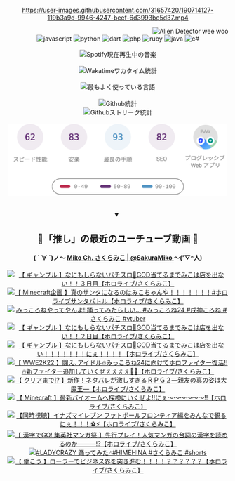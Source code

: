 <!-- START: HERO IMAGE GIF ////////// ////////// ////////// -->
<!-- <img src="@/../assets/img/gaming/ghost-of-tsushima.gif" width="100%"  alt="nellyXinwei's Hero Gif Image"/> -->
<!-- END: HERO IMAGE GIF ////////// ////////// ////////// -->

<div align="center" >  
  
<!-- START:ワンピース 第1015話「ルフィはRED ROCを使う」 -->
<https://user-images.githubusercontent.com/31657420/190714127-119b3a9d-9946-4247-beef-6d3993be5d37.mp4>
<!-- END:ワンピース 第1015話「ルフィはRED ROCを使う」 -->

<!-- START:VISITOR COUNTER -->
<div width="100%" align="right">
<img src="https://komarev.com/ghpvc/?username=nellyXinwei&label=🛸&color=grey&style=for-the-badge&labelcolor=ffffff" alt="Alien Detector wee woo"/>
</div>
<!-- END:VISITOR COUNTER -->

<!-- START: PROGRAMMING LANGUAGES -->
<!-- 色彩 Color Scheme:
#961E3A, #8A0D42, #5A0640, #4F265E, #2B355A, #3E759B, #CC4246,
#BB2649, #AD1052, #700750, #633075, #364270, #4E92C2, #FF5357
Sauce: https://www.webcreatorbox.com/inspiration/pantone-2023
-->

<img src="https://img.shields.io/badge/javascript%20-%23BB2649.svg?&style=for-the-badge&logo=javascript&logoColor=white&labelColor=961E3A" alt="javascript"/>
<img src="https://img.shields.io/badge/python%20-%23AD1052.svg?&style=for-the-badge&logo=python&logoColor=white&labelColor=8A0D42" alt="python" />
<img src="https://img.shields.io/badge/dart%20-%23700750.svg?&style=for-the-badge&logo=dart&logoColor=white&labelColor=5A0640" alt="dart"/>
<img src="https://img.shields.io/badge/php%20-%23633075.svg?&style=for-the-badge&logo=php&logoColor=white&labelColor=4F265E" alt="php"/>
<img src="https://img.shields.io/badge/ruby%20-%23364270.svg?&style=for-the-badge&logo=ruby&logoColor=white&labelColor=2B355A" alt="ruby"/>
<img src="https://img.shields.io/badge/java%20-%234E92C2.svg?&style=for-the-badge&logo=openjdk&logoColor=white&labelColor=3E759B" alt="java"/>
<img src="https://img.shields.io/badge/c%23-%23FF5357.svg?style=for-the-badge&logo=c-sharp&logoColor=white&labelColor=CC4246" alt="c#"/>  
<!-- END: PROGRAMMING LANGUAGES -->

<br>
<br>

<!-- START: MUSIC STATUS -->
  <!-- <a href="https://newojima-gsrs-20220114.vercel.app/api/now-playing?open">
    <img src="https://newojima-gsrs-20220114.vercel.app/api/now-playing" alt="Spotify現在再生中の音楽">
  </a> -->
  <img src="https://newojima-grss-20230114.vercel.app/api/spotify?border_color=transparent" alt="Spotify現在再生中の音楽" width="280px">
<!-- END: MUSIC STATUS -->

<br>
<br>

<!-- START: GITHUB STATUS -->
<!-- 色彩 Color Scheme:  #BB2649, #AD1052, #700750, #633075 -->
<img align="center" src="https://newojima-grs-20230109.vercel.app/api/wakatime?username=newojima&layout=compact&langs_count=10&locale=ja&hide_title=false&title_color=fff&hide_border=true&text_color=fff&bg_color=BB2649,BB2649,633075,633075&hide=other,css,html,bash,xml,git%20config,makefile,properties,yaml,markdown,text,json,jsx" alt="Wakatimeワカタイム統計" width="500px"/>

<br>
<br>

<!-- 色彩 Color Scheme:  #633075, #364270, #4E92C2 -->
  <img align="center" src="https://newojima-grs-20230109.vercel.app/api/top-langs?username=newojima&layout=compact&text_color=fff&icon_color=fff&hide_border=true&&locale=ja&hide_title=false&title_color=fff&include_all_commits=true&card_width=445&langs_count=11&hide=c%23,powershell,shaderlab,hlsl,makefile,jupyter%20notebook,python,html,css,shell,batchfile,less,liquid,hack,scss&bg_color=4F265E,633075,4E92C2" alt="最もよく使っている言語" width="500px"/>

<br>
<br>

<!-- 色彩 Color Scheme:  #4E92C2, #FF5357 -->
  <img align="center" src="https://newojima-grs-20230109.vercel.app/api?username=newojima&rank_icon=github&show_icons=true&&locale=ja&title_color=fff&text_color=fff&icon_color=fff&hide_border=true&hide_title=false&count_private=true&include_all_commits=true&card_width=495&disable_animations=true&bg_color=4E92C2,4E92C2,FF5357" alt="Github統計" width="500px"/>

<br>

<img align="center" src="https://streak-stats.demolab.com?user=newojima&theme=dark&hide_border=true&locale=ja&ring=BB2649&stroke=222222&background=151515&sideLabels=BB2649&currStreakLabel=ffffff&border=BB2649&fire=FF5357&currStreakNum=ffffff&sideNums=FF5357&dates=ffffff" alt="Githubストリーク統計" width="500px"/>

<br>
<br>

  <img align="center" width="500px" src="@/../assets/img/page-insights.svg" alt="Githubページの洞察"/>
  
</div>
<!-- END: GITHUB STATUS -->

<br>
<br>

<div align="center">
<details open>
  <summary>

  </summary>

  <h2 align="center">🌸「推し」の最近のユーチューブ動画 🌸</h2>
  <h4>
  ( ´ ∀ `)ノ～ 
  <a href="https://www.youtube.com/@SakuraMiko">Miko Ch. さくらみこ | @SakuraMiko
  </a>
   ～('▽^人)
  </h4>

  <!-- BEGIN YOUTUBE-CARDS -->
<a href="https://www.youtube.com/watch?v=ct7DiFurIps"><img src="https://ytcards.demolab.com/?id=ct7DiFurIps&title=%E3%80%90+%E3%82%AE%E3%83%A3%E3%83%B3%E3%83%96%E3%83%AB+%E3%80%91%E3%81%AA%E3%81%AB%E3%82%82%E3%81%97%E3%82%89%E3%81%AA%E3%81%84%E3%83%91%E3%83%81%E3%82%B9%E3%83%AD%F0%9F%8E%B0GOD%E5%BD%93%E3%81%A6%E3%82%8B%E3%81%BE%E3%81%A7%E3%81%BF%E3%81%93%E3%81%AF%E5%BA%97%E3%82%92%E5%87%BA%E3%81%AA%E3%81%84%EF%BC%81%EF%BC%81%EF%BC%93%E6%97%A5%E7%9B%AE%E3%80%90%E3%83%9B%E3%83%AD%E3%83%A9%E3%82%A4%E3%83%96%2F%E3%81%95%E3%81%8F%E3%82%89%E3%81%BF%E3%81%93%E3%80%91&lang=ja&timestamp=1734792336&background_color=%230d1117&title_color=%23ffffff&stats_color=%23dedede&max_title_lines=1&width=187&border_radius=5&duration=12389" alt="【 ギャンブル 】なにもしらないパチスロ🎰GOD当てるまでみこは店を出ない！！３日目【ホロライブ/さくらみこ】" title="【 ギャンブル 】なにもしらないパチスロ🎰GOD当てるまでみこは店を出ない！！３日目【ホロライブ/さくらみこ】"></a>
<a href="https://www.youtube.com/watch?v=5KGyGRoPUm4"><img src="https://ytcards.demolab.com/?id=5KGyGRoPUm4&title=%E3%80%90+Minecraft%E4%BC%81%E7%94%BB+%E3%80%91%E7%9C%9F%E3%81%AE%E3%82%B5%E3%83%B3%E3%82%BF%E3%81%AB%E3%81%AA%E3%82%8B%E3%81%AE%E3%81%AF%E3%81%BF%E3%81%93%E3%81%A1%E3%82%83%E3%82%93%E3%82%84%EF%BC%81%EF%BC%81%EF%BC%81%EF%BC%81%EF%BC%81%EF%BC%81%EF%BC%81%23%E3%83%9B%E3%83%AD%E3%83%A9%E3%82%A4%E3%83%96%E3%82%B5%E3%83%B3%E3%82%BF%E3%83%90%E3%83%88%E3%83%AB%E3%80%90%E3%83%9B%E3%83%AD%E3%83%A9%E3%82%A4%E3%83%96%2F%E3%81%95%E3%81%8F%E3%82%89%E3%81%BF%E3%81%93%E3%80%91&lang=ja&timestamp=1734700727&background_color=%230d1117&title_color=%23ffffff&stats_color=%23dedede&max_title_lines=1&width=187&border_radius=5&duration=10943" alt="【 Minecraft企画 】真のサンタになるのはみこちゃんや！！！！！！！#ホロライブサンタバトル【ホロライブ/さくらみこ】" title="【 Minecraft企画 】真のサンタになるのはみこちゃんや！！！！！！！#ホロライブサンタバトル【ホロライブ/さくらみこ】"></a>
<a href="https://www.youtube.com/watch?v=o_UvbcYCRao"><img src="https://ytcards.demolab.com/?id=o_UvbcYCRao&title=%E3%81%BF%E3%81%A3%E3%81%93%E3%82%8D%E3%81%AD%E3%82%84%E3%81%A3%E3%81%A6%E3%82%84%E3%82%93%E3%82%88%E2%80%BC%EF%B8%8F%E8%B8%8A%E3%81%A3%E3%81%A6%E3%81%BF%E3%81%9F%E3%82%89%E3%81%97%E3%81%84%E2%80%A6+%23%E3%81%BF%E3%81%A3%E3%81%93%E3%82%8D%E3%81%AD24+%23%E6%88%8C%E7%A5%9E%E3%81%93%E3%82%8D%E3%81%AD+%23%E3%81%95%E3%81%8F%E3%82%89%E3%81%BF%E3%81%93+%23vtuber&lang=ja&timestamp=1734663642&background_color=%230d1117&title_color=%23ffffff&stats_color=%23dedede&max_title_lines=1&width=187&border_radius=5&duration=27" alt="みっころねやってやんよ‼️踊ってみたらしい… #みっころね24 #戌神ころね #さくらみこ #vtuber" title="みっころねやってやんよ‼️踊ってみたらしい… #みっころね24 #戌神ころね #さくらみこ #vtuber"></a>
<a href="https://www.youtube.com/watch?v=RUEJiWJbSNU"><img src="https://ytcards.demolab.com/?id=RUEJiWJbSNU&title=%E3%80%90+%E3%82%AE%E3%83%A3%E3%83%B3%E3%83%96%E3%83%AB+%E3%80%91%E3%81%AA%E3%81%AB%E3%82%82%E3%81%97%E3%82%89%E3%81%AA%E3%81%84%E3%83%91%E3%83%81%E3%82%B9%E3%83%AD%F0%9F%8E%B0GOD%E5%BD%93%E3%81%A6%E3%82%8B%E3%81%BE%E3%81%A7%E3%81%BF%E3%81%93%E3%81%AF%E5%BA%97%E3%82%92%E5%87%BA%E3%81%AA%E3%81%84%EF%BC%81%EF%BC%81%EF%BC%92%E6%97%A5%E7%9B%AE%E3%80%90%E3%83%9B%E3%83%AD%E3%83%A9%E3%82%A4%E3%83%96%2F%E3%81%95%E3%81%8F%E3%82%89%E3%81%BF%E3%81%93%E3%80%91&lang=ja&timestamp=1734619681&background_color=%230d1117&title_color=%23ffffff&stats_color=%23dedede&max_title_lines=1&width=187&border_radius=5&duration=9151" alt="【 ギャンブル 】なにもしらないパチスロ🎰GOD当てるまでみこは店を出ない！！２日目【ホロライブ/さくらみこ】" title="【 ギャンブル 】なにもしらないパチスロ🎰GOD当てるまでみこは店を出ない！！２日目【ホロライブ/さくらみこ】"></a>
<a href="https://www.youtube.com/watch?v=GzDyJ9JfIWA"><img src="https://ytcards.demolab.com/?id=GzDyJ9JfIWA&title=%E3%80%90+%E3%82%AE%E3%83%A3%E3%83%B3%E3%83%96%E3%83%AB+%E3%80%91%E3%81%AA%E3%81%AB%E3%82%82%E3%81%97%E3%82%89%E3%81%AA%E3%81%84%E3%83%91%E3%83%81%E3%82%B9%E3%83%AD%F0%9F%8E%B0GOD%E5%BD%93%E3%81%A6%E3%82%8B%E3%81%BE%E3%81%A7%E3%81%BF%E3%81%93%E3%81%AF%E5%BA%97%E3%82%92%E5%87%BA%E3%81%AA%E3%81%84%EF%BC%81%EF%BC%81%EF%BC%81%EF%BC%81%EF%BC%81%EF%BC%81%EF%BC%81%E3%81%AB%E3%81%87%EF%BC%81%EF%BC%81%EF%BC%81%EF%BC%81%E3%80%90%E3%83%9B%E3%83%AD%E3%83%A9%E3%82%A4%E3%83%96%2F%E3%81%95%E3%81%8F%E3%82%89%E3%81%BF%E3%81%93%E3%80%91&lang=ja&timestamp=1734533990&background_color=%230d1117&title_color=%23ffffff&stats_color=%23dedede&max_title_lines=1&width=187&border_radius=5&duration=10001" alt="【 ギャンブル 】なにもしらないパチスロ🎰GOD当てるまでみこは店を出ない！！！！！！！にぇ！！！！【ホロライブ/さくらみこ】" title="【 ギャンブル 】なにもしらないパチスロ🎰GOD当てるまでみこは店を出ない！！！！！！！にぇ！！！！【ホロライブ/さくらみこ】"></a>
<a href="https://www.youtube.com/watch?v=qoURTgqit7w"><img src="https://ytcards.demolab.com/?id=qoURTgqit7w&title=%E3%80%90++WWE2K22++%E3%80%91%E9%97%98%E3%81%88%EF%BD%A4%E3%82%A2%E3%82%A4%E3%83%89%E3%83%AB%F0%9F%94%A5%E3%81%BF%E3%81%A3%E3%81%93%E3%82%8D%E3%81%AD24%E3%81%AB%E5%90%91%E3%81%91%E3%81%A6%E3%83%9B%E3%83%AD%E3%83%95%E3%82%A1%E3%82%A4%E3%82%BF%E3%83%BC%E5%BE%A9%E6%B4%BB%E2%80%BC%F0%9F%94%A5%E6%96%B0%E3%83%95%E3%82%A1%E3%82%A4%E3%82%BF%E3%83%BC%E8%BF%BD%E5%8A%A0%E3%81%97%E3%81%A6%E3%81%84%E3%81%8F%E3%81%9C%E3%81%88%E3%81%88%E3%81%88%E3%81%88%F0%9F%8C%99%F0%9F%8F%AE%E3%80%90%E3%83%9B%E3%83%AD%E3%83%A9%E3%82%A4%E3%83%96%2F%E3%81%95%E3%81%8F%E3%82%89%E3%81%BF%E3%81%93%E3%80%91&lang=ja&timestamp=1734447796&background_color=%230d1117&title_color=%23ffffff&stats_color=%23dedede&max_title_lines=1&width=187&border_radius=5&duration=13456" alt="【  WWE2K22  】闘え､アイドル🔥みっころね24に向けてホロファイター復活‼🔥新ファイター追加していくぜええええ🌙🏮【ホロライブ/さくらみこ】" title="【  WWE2K22  】闘え､アイドル🔥みっころね24に向けてホロファイター復活‼🔥新ファイター追加していくぜええええ🌙🏮【ホロライブ/さくらみこ】"></a>
<a href="https://www.youtube.com/watch?v=w4F_FzozZXI"><img src="https://ytcards.demolab.com/?id=w4F_FzozZXI&title=%E3%80%90+%E3%82%AF%E3%83%AA%E3%82%A2%E3%81%BE%E3%81%A7%E2%81%89+%E3%80%91%E6%96%B0%E4%BD%9C%EF%BC%81%E3%83%8D%E3%82%BF%E3%83%90%E3%83%AC%E3%81%8C%E6%BF%80%E3%81%97%E3%81%99%E3%81%8E%E3%82%8B%EF%BC%B2%EF%BC%B0%EF%BC%A7%EF%BC%92%E2%80%95%E8%A6%AA%E5%8F%8B%E3%81%AE%E7%9C%9F%E3%81%AE%E5%A7%BF%E3%81%AF%E5%A4%A7%E9%AD%94%E7%8E%8B%E2%80%95%E3%80%90%E3%83%9B%E3%83%AD%E3%83%A9%E3%82%A4%E3%83%96%2F%E3%81%95%E3%81%8F%E3%82%89%E3%81%BF%E3%81%93%E3%80%91&lang=ja&timestamp=1734295331&background_color=%230d1117&title_color=%23ffffff&stats_color=%23dedede&max_title_lines=1&width=187&border_radius=5&duration=36943" alt="【 クリアまで⁉ 】新作！ネタバレが激しすぎるＲＰＧ２―親友の真の姿は大魔王―【ホロライブ/さくらみこ】" title="【 クリアまで⁉ 】新作！ネタバレが激しすぎるＲＰＧ２―親友の真の姿は大魔王―【ホロライブ/さくらみこ】"></a>
<a href="https://www.youtube.com/watch?v=D2QbZCiqk6U"><img src="https://ytcards.demolab.com/?id=D2QbZCiqk6U&title=%E3%80%90+Minecraft+%E3%80%91%E6%9C%80%E6%96%B0%E3%83%90%E3%82%A4%E3%82%AA%E3%83%BC%E3%83%A0%E3%81%B8%E6%8E%A2%E6%A4%9C%E3%81%AB%E3%81%84%E3%81%8F%E3%81%9C%E3%82%88%E2%80%BC%E3%81%AB%E3%81%87%EF%BD%9E%EF%BD%9E%EF%BD%9E%EF%BD%9E%EF%BD%9E%EF%BD%9E%E2%80%BC%E3%80%90%E3%83%9B%E3%83%AD%E3%83%A9%E3%82%A4%E3%83%96%2F%E3%81%95%E3%81%8F%E3%82%89%E3%81%BF%E3%81%93%E3%80%91&lang=ja&timestamp=1734187944&background_color=%230d1117&title_color=%23ffffff&stats_color=%23dedede&max_title_lines=1&width=187&border_radius=5&duration=8721" alt="【 Minecraft 】最新バイオームへ探検にいくぜよ‼にぇ～～～～～～‼【ホロライブ/さくらみこ】" title="【 Minecraft 】最新バイオームへ探検にいくぜよ‼にぇ～～～～～～‼【ホロライブ/さくらみこ】"></a>
<a href="https://www.youtube.com/watch?v=ZzPnpg2f9Ws"><img src="https://ytcards.demolab.com/?id=ZzPnpg2f9Ws&title=%E3%80%90%E5%90%8C%E6%99%82%E8%A6%96%E8%81%B4%E3%80%91%E3%82%A4%E3%83%8A%E3%82%BA%E3%83%9E%E3%82%A4%E3%83%AC%E3%83%96%E3%83%B3+%E3%83%95%E3%83%83%E3%83%88%E3%83%9C%E3%83%BC%E3%83%AB%E3%83%95%E3%83%AD%E3%83%B3%E3%83%86%E3%82%A3%E3%82%A2%E7%B7%A8%E3%82%92%E3%81%BF%E3%82%93%E3%81%AA%E3%81%A7%E8%A6%B3%E3%82%8B%E3%81%AB%E3%81%87%EF%BC%81%EF%BC%81%EF%BC%81%E2%9A%BD%E2%9A%A1%E3%80%90%E3%83%9B%E3%83%AD%E3%83%A9%E3%82%A4%E3%83%96%2F%E3%81%95%E3%81%8F%E3%82%89%E3%81%BF%E3%81%93%E3%80%91&lang=ja&timestamp=1734088588&background_color=%230d1117&title_color=%23ffffff&stats_color=%23dedede&max_title_lines=1&width=187&border_radius=5&duration=4273" alt="【同時視聴】イナズマイレブン フットボールフロンティア編をみんなで観るにぇ！！！⚽⚡【ホロライブ/さくらみこ】" title="【同時視聴】イナズマイレブン フットボールフロンティア編をみんなで観るにぇ！！！⚽⚡【ホロライブ/さくらみこ】"></a>
<a href="https://www.youtube.com/watch?v=6mKZkq39wEU"><img src="https://ytcards.demolab.com/?id=6mKZkq39wEU&title=%E3%80%90+%E6%BC%A2%E5%AD%97%E3%81%A7GO%21+%E9%9B%86%E8%8B%B1%E7%A4%BE%E3%83%9E%E3%83%B3%E3%82%AC%E7%A5%AD+%E3%80%91%E5%85%88%E8%A1%8C%E3%83%97%E3%83%AC%E3%82%A4%EF%BC%81%E4%BA%BA%E6%B0%97%E3%83%9E%E3%83%B3%E3%82%AC%E3%81%AE%E5%8F%B0%E8%A9%9E%E3%81%AE%E6%BC%A2%E5%AD%97%E3%82%92%E8%AA%AD%E3%82%81%E3%82%8B%E3%81%AE%E3%81%8B%E2%80%95%E2%80%95%E2%80%95%E2%81%89%E3%80%90%E3%83%9B%E3%83%AD%E3%83%A9%E3%82%A4%E3%83%96%2F%E3%81%95%E3%81%8F%E3%82%89%E3%81%BF%E3%81%93%E3%80%91&lang=ja&timestamp=1734010417&background_color=%230d1117&title_color=%23ffffff&stats_color=%23dedede&max_title_lines=1&width=187&border_radius=5&duration=11831" alt="【 漢字でGO! 集英社マンガ祭 】先行プレイ！人気マンガの台詞の漢字を読めるのか―――⁉【ホロライブ/さくらみこ】" title="【 漢字でGO! 集英社マンガ祭 】先行プレイ！人気マンガの台詞の漢字を読めるのか―――⁉【ホロライブ/さくらみこ】"></a>
<a href="https://www.youtube.com/watch?v=ZzZWyGr-d70"><img src="https://ytcards.demolab.com/?id=ZzZWyGr-d70&title=%23LADYCRAZY+%E8%B8%8A%E3%81%A3%E3%81%A6%E3%81%BF%E3%81%9F%F0%9F%8E%B6%23HIMEHINA+%23%E3%81%95%E3%81%8F%E3%82%89%E3%81%BF%E3%81%93+%23shorts&lang=ja&timestamp=1733825102&background_color=%230d1117&title_color=%23ffffff&stats_color=%23dedede&max_title_lines=1&width=187&border_radius=5&duration=38" alt="#LADYCRAZY 踊ってみた🎶#HIMEHINA #さくらみこ #shorts" title="#LADYCRAZY 踊ってみた🎶#HIMEHINA #さくらみこ #shorts"></a>
<a href="https://www.youtube.com/watch?v=6SlmX7BXNWA"><img src="https://ytcards.demolab.com/?id=6SlmX7BXNWA&title=%E3%80%90+%E5%83%8D%E3%81%93%E3%81%86+%E3%80%91%E3%83%AD%E3%83%BC%E3%83%A9%E3%83%BC%E3%81%A7%E3%83%93%E3%82%B8%E3%83%8D%E3%82%B9%E7%95%8C%E3%82%92%E7%AA%81%E3%81%8D%E9%80%B2%E3%82%80%EF%BC%81%EF%BC%81%EF%BC%81%EF%BC%81%EF%BC%9F%EF%BC%9F%EF%BC%9F%EF%BC%9F%EF%BC%9F%EF%BC%9F%E3%80%90%E3%83%9B%E3%83%AD%E3%83%A9%E3%82%A4%E3%83%96%2F%E3%81%95%E3%81%8F%E3%82%89%E3%81%BF%E3%81%93%E3%80%91&lang=ja&timestamp=1733767038&background_color=%230d1117&title_color=%23ffffff&stats_color=%23dedede&max_title_lines=1&width=187&border_radius=5&duration=16945" alt="【 働こう 】ローラーでビジネス界を突き進む！！！！？？？？？？【ホロライブ/さくらみこ】" title="【 働こう 】ローラーでビジネス界を突き進む！！！！？？？？？？【ホロライブ/さくらみこ】"></a>
<!-- END YOUTUBE-CARDS -->

</div>
  
</details>
